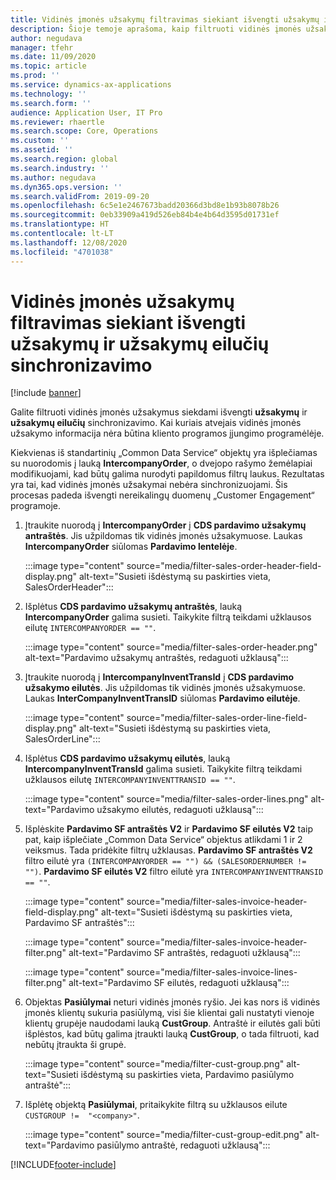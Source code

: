 ```yaml
---
title: Vidinės įmonės užsakymų filtravimas siekiant išvengti užsakymų ir užsakymų eilučių sinchronizavimo
description: Šioje temoje aprašoma, kaip filtruoti vidinės įmonės užsakymus siekiant išvengti užsakymų ir užsakymų eilučių sinchronizavimo.
author: negudava
manager: tfehr
ms.date: 11/09/2020
ms.topic: article
ms.prod: ''
ms.service: dynamics-ax-applications
ms.technology: ''
ms.search.form: ''
audience: Application User, IT Pro
ms.reviewer: rhaertle
ms.search.scope: Core, Operations
ms.custom: ''
ms.assetid: ''
ms.search.region: global
ms.search.industry: ''
ms.author: negudava
ms.dyn365.ops.version: ''
ms.search.validFrom: 2019-09-20
ms.openlocfilehash: 6c5e1e2467673badd20366d3bd8e1b93b8078b26
ms.sourcegitcommit: 0eb33909a419d526eb84b4e4b64d3595d01731ef
ms.translationtype: HT
ms.contentlocale: lt-LT
ms.lasthandoff: 12/08/2020
ms.locfileid: "4701038"
---
```

# <a name="filter-intercompany-orders-to-avoid-synchronizing-orders-and-orderlines"></a>Vidinės įmonės užsakymų filtravimas siekiant išvengti užsakymų ir užsakymų eilučių sinchronizavimo

[!include [banner](../../includes/banner.md)]

Galite filtruoti vidinės įmonės užsakymus siekdami išvengti **užsakymų** ir **užsakymų eilučių** sinchronizavimo. Kai kuriais atvejais vidinės įmonės užsakymo informacija nėra būtina kliento programos įjungimo programėlėje.

Kiekvienas iš standartinių „Common Data Service“ objektų yra išplečiamas su nuorodomis į lauką **IntercompanyOrder**, o dvejopo rašymo žemėlapiai modifikuojami, kad būtų galima nurodyti papildomus filtrų laukus. Rezultatas yra tai, kad vidinės įmonės užsakymai nebėra sinchronizuojami. Šis procesas padeda išvengti nereikalingų duomenų „Customer Engagement“ programoje.

1. Įtraukite nuorodą į **IntercompanyOrder** į **CDS pardavimo užsakymų antraštės**. Jis užpildomas tik vidinės įmonės užsakymuose. Laukas **IntercompanyOrder** siūlomas **Pardavimo lentelėje**.

    :::image type="content" source="media/filter-sales-order-header-field-display.png" alt-text="Susieti išdėstymą su paskirties vieta, SalesOrderHeader":::
    
2. Išplėtus **CDS pardavimo užsakymų antraštės**, lauką **IntercompanyOrder** galima susieti. Taikykite filtrą teikdami užklausos eilutę `INTERCOMPANYORDER == ""`.

    :::image type="content" source="media/filter-sales-order-header.png" alt-text="Pardavimo užsakymų antraštės, redaguoti užklausą":::

3. Įtraukite nuorodą į **IntercompanyInventTransId** į **CDS pardavimo užsakymo eilutės**.  Jis užpildomas tik vidinės įmonės užsakymuose. Laukas **InterCompanyInventTransID** siūlomas **Pardavimo eilutėje**.

    :::image type="content" source="media/filter-sales-order-line-field-display.png" alt-text="Susieti išdėstymą su paskirties vieta, SalesOrderLine":::

4. Išplėtus **CDS pardavimo užsakymų eilutės**, lauką **IntercompanyInventTransId** galima susieti. Taikykite filtrą teikdami užklausos eilutę `INTERCOMPANYINVENTTRANSID == ""`.

    :::image type="content" source="media/filter-sales-order-lines.png" alt-text="Pardavimo užsakymo eilutės, redaguoti užklausą":::

5. Išplėskite **Pardavimo SF antraštės V2** ir **Pardavimo SF eilutės V2** taip pat, kaip išplečiate „Common Data Service“ objektus atlikdami 1 ir 2 veiksmus. Tada pridėkite filtrų užklausas. **Pardavimo SF antraštės V2** filtro eilutė yra `(INTERCOMPANYORDER == "") && (SALESORDERNUMBER != "")`. **Pardavimo SF eilutės V2** filtro eilutė yra `INTERCOMPANYINVENTTRANSID == ""`.

    :::image type="content" source="media/filter-sales-invoice-header-field-display.png" alt-text="Susieti išdėstymą su paskirties vieta, Pardavimo SF antraštės":::

    :::image type="content" source="media/filter-sales-invoice-header-filter.png" alt-text="Pardavimo SF antraštės, redaguoti užklausą":::

    :::image type="content" source="media/filter-sales-invoice-lines-filter.png" alt-text="Pardavimo SF eilutės, redaguoti užklausą":::

6. Objektas **Pasiūlymai** neturi vidinės įmonės ryšio. Jei kas nors iš vidinės įmonės klientų sukuria pasiūlymą, visi šie klientai gali nustatyti vienoje klientų grupėje naudodami lauką **CustGroup**.  Antraštė ir eilutės gali būti išplėstos, kad būtų galima įtraukti lauką **CustGroup**, o tada filtruoti, kad nebūtų įtraukta ši grupė.

    :::image type="content" source="media/filter-cust-group.png" alt-text="Susieti išdėstymą su paskirties vieta, Pardavimo pasiūlymo antraštė":::

7. Išplėtę objektą **Pasiūlymai**, pritaikykite filtrą su užklausos eilute `CUSTGROUP !=  "<company>"`.

    :::image type="content" source="media/filter-cust-group-edit.png" alt-text="Pardavimo pasiūlymo antraštė, redaguoti užklausą":::


[!INCLUDE[footer-include](../../../../includes/footer-banner.md)]